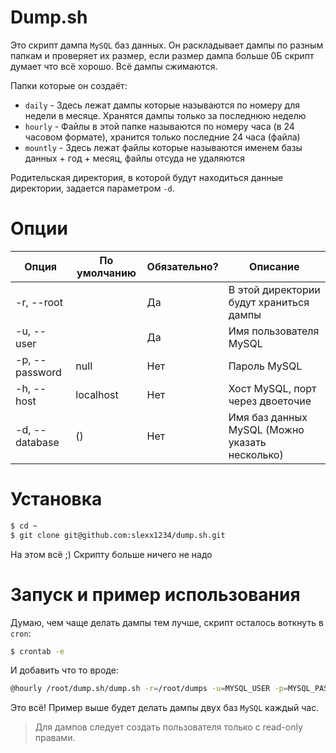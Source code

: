 # Dump.sh

Это скрипт дампа `MySQL` баз данных. Он раскладывает дампы по разным папкам и проверяет
их размер, если размер дампа больше 0Б скрипт думает что всё хорошо. Всё дампы сжимаются.

Папки которые он создаёт:

* `daily` - Здесь лежат дампы которые называются по номеру для недели в месяце. Хранятся дампы только за последнюю неделю
* `hourly` - Файлы в этой папке называются по номеру часа (в 24 часовом формате), хранится только последние 24 часа (файла)
* `mountly` - Здесь лежат файлы которые называются именем базы данных + год + месяц, файлы отсуда не удаляются

Родительская директория, в которой будут находиться данные директории, задается параметром `-d`.

# Опции

| Опция           | По умолчанию | Обязательно? | Описание                                       |
| --------------- | ------------ | ------------ | ---------------------------------------------- |
| -r, --root      |              | Да           | В этой директории будут храниться дампы        |
| -u, --user      |              | Да           | Имя пользователя MySQL                         |
| -p, --password  | null         | Нет          | Пароль MySQL                                   |
| -h, --host      | localhost    | Нет          | Хост MySQL, порт через двоеточие               |
| -d, --database  | ()           | Нет          | Имя баз данных MySQL (Можно указать несколько) |

# Установка 

```bash
$ cd ~
$ git clone git@github.com:slexx1234/dump.sh.git
```

На этом всё ;) Скрипту больше ничего не надо

# Запуск и пример использования

Думаю, чем чаще делать дампы тем лучше, скрипт осталось воткнуть в `cron`:

```bash
$ crontab -e
```

И добавить что то вроде:

```bash
@hourly /root/dump.sh/dump.sh -r=/root/dumps -u=MYSQL_USER -p=MYSQL_PASSWORD -d=DATABASE_ONE -d=DATABASE_TWO
```

Это всё! Пример выше будет делать дампы двух баз `MySQL` каждый час.

> Для дампов следует создать пользователя только с read-only правами.

